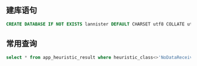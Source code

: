 
## 建库语句
```sql
CREATE DATABASE IF NOT EXISTS lannister DEFAULT CHARSET utf8 COLLATE utf8_general_ci;
```




## 常用查询
```sql
select * from app_heuristic_result where heuristic_class<>'NoDataReceived' limit 10;
```